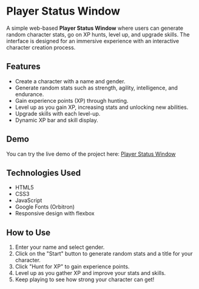 # Player Status Window

A simple web-based **Player Status Window** where users can generate random character stats, go on XP hunts, level up, and upgrade skills. The interface is designed for an immersive experience with an interactive character creation process.

## Features

- Create a character with a name and gender.
- Generate random stats such as strength, agility, intelligence, and endurance.
- Gain experience points (XP) through hunting.
- Level up as you gain XP, increasing stats and unlocking new abilities.
- Upgrade skills with each level-up.
- Dynamic XP bar and skill display.

## Demo

You can try the live demo of the project here: [Player Status Window](https://Athaa29.github.io/stats-leveling)

## Technologies Used

- HTML5
- CSS3
- JavaScript
- Google Fonts (Orbitron)
- Responsive design with flexbox

## How to Use

1. Enter your name and select gender.
2. Click on the "Start" button to generate random stats and a title for your character.
3. Click "Hunt for XP" to gain experience points.
4. Level up as you gather XP and improve your stats and skills.
5. Keep playing to see how strong your character can get!
